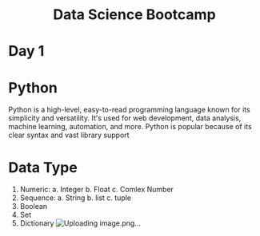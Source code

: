 # <center>Data Science Bootcamp</center>
# Day 1
# Python 
Python is a high-level, easy-to-read programming language known for its simplicity and versatility. It's used for web development, data analysis, machine learning, automation, and more. Python is popular because of its clear syntax and vast library support
# Data Type
1. Numeric: 
   a. Integer
   b. Float
   c. Comlex Number
2. Sequence: 
   a. String
   b. list
   c. tuple
3. Boolean
4. Set
5. Dictionary
![Uploading image.png…]()
